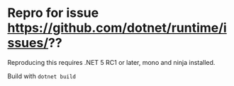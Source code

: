 ﻿# Repro for issue https://github.com/dotnet/runtime/issues/??

Reproducing this requires .NET 5 RC1 or later, mono and ninja installed.

Build with `dotnet build`